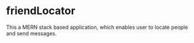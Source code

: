 # friendLocator
This a MERN stack based application, which enables user to locate people and send messages.
